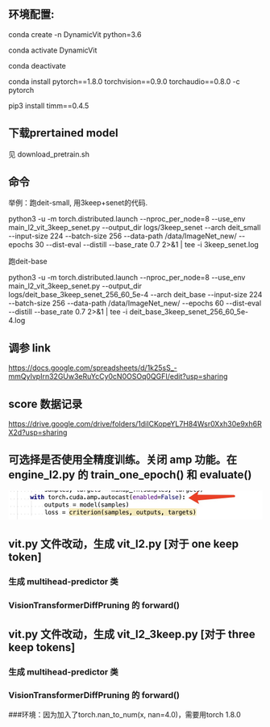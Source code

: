 ## 环境配置:

conda create -n DynamicVit python=3.6

conda activate DynamicVit

conda deactivate

conda install pytorch==1.8.0 torchvision==0.9.0 torchaudio==0.8.0 -c pytorch

pip3 install timm==0.4.5


## 下载prertained model
见 download_pretrain.sh



## 命令

举例：跑deit-small, 用3keep+senet的代码.

python3 -u -m torch.distributed.launch --nproc_per_node=8 --use_env main_l2_vit_3keep_senet.py --output_dir logs/3keep_senet --arch deit_small --input-size 224 --batch-size 256 --data-path /data/ImageNet_new/ --epochs 30 --dist-eval --distill --base_rate 0.7 2>&1 | tee -i 3keep_senet.log

跑deit-base

python3 -u -m torch.distributed.launch --nproc_per_node=8 --use_env main_l2_vit_3keep_senet.py --output_dir logs/deit_base_3keep_senet_256_60_5e-4 --arch deit_base --input-size 224 --batch-size 256 --data-path /data/ImageNet_new/ --epochs 60 --dist-eval --distill --base_rate 0.7 2>&1 | tee -i deit_base_3keep_senet_256_60_5e-4.log


## 调参 link
https://docs.google.com/spreadsheets/d/1k25sS_-mmQyIvpIrn32GUw3eRuYcCy0cN0OSOq0QGFI/edit?usp=sharing

## score 数据记录
https://drive.google.com/drive/folders/1diICKopeYL7H84Wsr0Xxh30e9xh6RX2d?usp=sharing

## 可选择是否使用全精度训练。关闭 amp 功能。在 engine_l2.py 的 train_one_epoch() 和 evaluate()
![](fig/1.png)

## vit.py 文件改动，生成 vit_l2.py [对于 one keep token]

### 生成 multihead-predictor 类
### VisionTransformerDiffPruning 的 forward()

## vit.py 文件改动，生成 vit_l2_3keep.py [对于 three keep tokens]


### 生成 multihead-predictor 类
### VisionTransformerDiffPruning 的 forward()

###环境：因为加入了torch.nan_to_num(x, nan=4.0)，需要用torch 1.8.0

